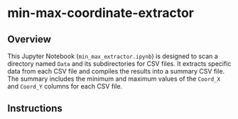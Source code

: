 # min-max-coordinate-extractor

## Overview

This Jupyter Notebook (`min_max_extractor.ipynb`) is designed to scan a directory named `Data` and its subdirectories for CSV files. It extracts specific data from each CSV file and compiles the results into a summary CSV file. The summary includes the minimum and maximum values of the `Coord_X` and `Coord_Y` columns for each CSV file.

## Instructions 
